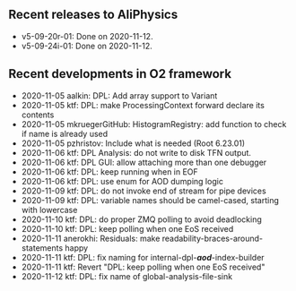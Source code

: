 ## Recent releases to AliPhysics
- v5-09-20r-01: Done on 2020-11-12.
- v5-09-24i-01: Done on 2020-11-12.
## Recent developments in O2 framework
- 2020-11-05 aalkin: DPL: Add array support to Variant
- 2020-11-05 ktf: DPL: make ProcessingContext forward declare its contents
- 2020-11-05 mkruegerGitHub: HistogramRegistry: add function to check if name is already used
- 2020-11-05 pzhristov: Include what is needed (Root 6.23.01)
- 2020-11-06 ktf: DPL Analysis: do not write to disk TFN output.
- 2020-11-06 ktf: DPL GUI: allow attaching more than one debugger
- 2020-11-06 ktf: DPL: keep running when in EOF
- 2020-11-06 ktf: DPL: use enum for AOD dumping logic
- 2020-11-09 ktf: DPL: do not invoke end of stream for pipe devices
- 2020-11-09 ktf: DPL: variable names should be camel-cased, starting with lowercase
- 2020-11-10 ktf: DPL: do proper ZMQ polling to avoid deadlocking
- 2020-11-10 ktf: DPL: keep polling when one EoS received
- 2020-11-11 anerokhi: Residuals: make readability-braces-around-statements happy
- 2020-11-11 ktf: DPL: fix naming for internal-dpl-***aod***-index-builder
- 2020-11-11 ktf: Revert "DPL: keep polling when one EoS received"
- 2020-11-12 ktf: DPL: fix name of global-analysis-file-sink
